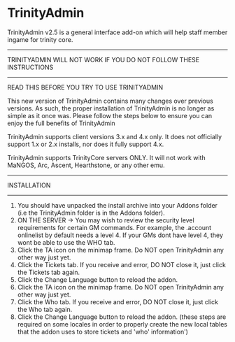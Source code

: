 TrinityAdmin
============

TrinityAdmin v2.5 is a general interface add-on which will help staff member ingame for trinity core. 

******************************************************************
TRINITYADMIN WILL NOT WORK IF YOU DO NOT FOLLOW THESE INSTRUCTIONS
******************************************************************

READ THIS BEFORE YOU TRY TO USE TRINITYADMIN

This new version of TrinityAdmin contains many changes over previous versions.
As such, the proper installation of TrinityAdmin is no longer as simple as it once was.
Please follow the steps below to ensure you can enjoy the full benefits of TrinityAdmin

TrinityAdmin supports client versions 3.x and 4.x only. It does not 
officially support 1.x or 2.x installs, nor does it fully support 4.x.

TrinityAdmin supports TrinityCore servers ONLY. It will not work with MaNGOS, Arc, 
Ascent, Hearthstone, or any other emu.

*******************************************************************
INSTALLATION
*******************************************************************

1. You should have unpacked the install archive into your Addons folder (i.e the 
TrinityAdmin folder is in the Addons folder).
2. ON THE SERVER -> You may wish to review the security level requirements for certain GM commands. For example, the 
.account onlinelist by default needs a level 4. If your GMs dont have level 4, they wont be able to use the WHO tab.
3. Click the TA icon on the minimap frame. Do NOT open TrinityAdmin any other way just yet.
4. Click the Tickets tab. If you receive and error, DO NOT close it, just click the Tickets tab again.
5. Click the Change Language button to reload the addon.
6. Click the TA icon on the minimap frame. Do NOT open TrinityAdmin any other way just yet.
7. Click the Who tab. If you receive and error, DO NOT close it, just click the Who tab again.
8. Click the Change Language button to reload the addon.
(these steps are required on some locales in order to properly create the new local tables that the addon uses
to store tickets and 'who' information')
